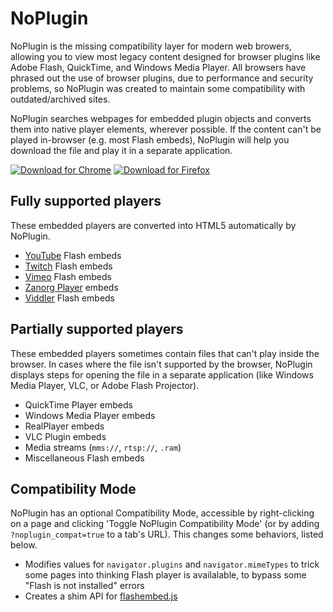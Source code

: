 # NoPlugin

NoPlugin is the missing compatibility layer for modern web browers, allowing you to view most legacy content designed for browser plugins like Adobe Flash, QuickTime, and Windows Media Player. All browsers have phrased out the use of browser plugins, due to performance and security problems, so NoPlugin was created to maintain some compatibility with outdated/archived sites.

NoPlugin searches webpages for embedded plugin objects and converts them into native player elements, wherever possible. If the content can't be played in-browser (e.g. most Flash embeds), NoPlugin will help you download the file and play it in a separate application.

[![Download for Chrome](https://corbin.io/img/chrome-button.png)](https://chrome.google.com/webstore/detail/noplugin-previously-quick/llpahfhchhlfdigfpeimeagojnkgeice) [![Download for Firefox](https://corbin.io/img/firefox-button.png)](https://addons.mozilla.org/en-US/firefox/addon/noplugin/)

## Fully supported players

These embedded players are converted into HTML5 automatically by NoPlugin.

- [YouTube](https://youtube.com) Flash embeds
- [Twitch](https://twitch.tv) Flash embeds
- [Vimeo](https://vimeo.com) Flash embeds
- [Zanorg Player](https://radio.zanorg.com/zplayer_eng.htm) embeds
- [Viddler](viddler.com) Flash embeds

## Partially supported players

These embedded players sometimes contain files that can't play inside the browser. In cases where the file isn't supported by the browser, NoPlugin displays steps for opening the file in a separate application (like Windows Media Player, VLC, or Adobe Flash Projector).

- QuickTime Player embeds
- Windows Media Player embeds
- RealPlayer embeds
- VLC Plugin embeds
- Media streams (`mms://`, `rtsp://`, `.ram`)
- Miscellaneous Flash embeds

## Compatibility Mode

NoPlugin has an optional Compatibility Mode, accessible by right-clicking on a page and clicking 'Toggle NoPlugin Compatibility Mode' (or by adding `?noplugin_compat=true` to a tab's URL). This changes some behaviors, listed below.

- Modifies values for `navigator.plugins` and `navigator.mimeTypes` to trick some pages into thinking Flash player is availalable, to bypass some "Flash is not installed" errors
- Creates a shim API for [flashembed.js](https://github.com/jquerytools/jquerytools/blob/master/src/toolbox/toolbox.flashembed.js)
